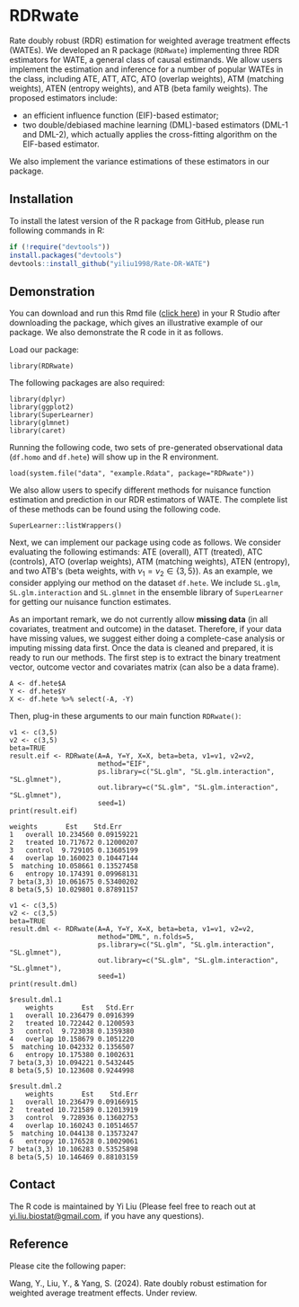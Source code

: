 # RDRwate
Rate doubly robust (RDR) estimation for weighted average treatment effects (WATEs). We developed an R package (`RDRwate`) implementing three RDR estimators for WATE, a general class of causal estimands. We allow users implement the estimation and inference for a number of popular WATEs in the class, including ATE, ATT, ATC, ATO (overlap weights), ATM (matching weights), ATEN (entropy weights), and ATB (beta family weights). The proposed estimators include: 

* an efficient influence function (EIF)-based estimator; 
* two double/debiased machine learning (DML)-based estimators (DML-1 and DML-2), which actually applies the cross-fitting algorithm on the EIF-based estimator.

We also implement the variance estimations of these estimators in our package.  

## Installation
To install the latest version of the R package from GitHub, please run following commands in R:

```r
if (!require("devtools"))
install.packages("devtools")
devtools::install_github("yiliu1998/Rate-DR-WATE")
```

## Demonstration
You can download and run this Rmd file ([click here](https://github.com/yiliu1998/Rate-DR-WATE/tree/main/vignettes)) in your R Studio after downloading the package, which gives an illustrative example of our package. We also demonstrate the R code in it as follows. 

Load our package: 

```{r}
library(RDRwate)
```

The following packages are also required:

```{r}
library(dplyr)
library(ggplot2)
library(SuperLearner)
library(glmnet)
library(caret)
```

Running the following code, two sets of pre-generated observational data (`df.homo` and `df.hete`) will show up in the R environment. 

```{r}
load(system.file("data", "example.Rdata", package="RDRwate"))
```

We also allow users to specify different methods for nuisance function estimation and prediction in our RDR estimators of WATE. The complete list of these methods can be found using the following code. 

```{r}
SuperLearner::listWrappers()
```

Next, we can implement our package using code as follows. We consider evaluating the following estimands: ATE (overall), ATT (treated), ATC (controls), ATO (overlap weights), ATM (matching weights), ATEN (entropy), and two ATB's (beta weights, with $\nu_1=\nu_2\in\{3,5\}$). As an example, we consider applying our method on the dataset `df.hete`. We include `SL.glm`, `SL.glm.interaction` and `SL.glmnet` in the ensemble library of `SuperLearner` for getting our nuisance function estimates. 

As an important remark, we do not currently allow **missing data** (in all covariates, treatment and outcome) in the dataset. Therefore, if your data have missing values, we suggest either doing a complete-case analysis or imputing missing data first. Once the data is cleaned and prepared, it is ready to run our methods. The first step is to extract the binary treatment vector, outcome vector and covariates matrix (can also be a data frame). 

```{r}
A <- df.hete$A
Y <- df.hete$Y
X <- df.hete %>% select(-A, -Y)
```

Then, plug-in these arguments to our main function `RDRwate()`: 

```{r}
v1 <- c(3,5)
v2 <- c(3,5)
beta=TRUE
result.eif <- RDRwate(A=A, Y=Y, X=X, beta=beta, v1=v1, v2=v2,
                      method="EIF", 
                      ps.library=c("SL.glm", "SL.glm.interaction", "SL.glmnet"),
                      out.library=c("SL.glm", "SL.glm.interaction", "SL.glmnet"),
                      seed=1)
print(result.eif)
```

```{r}
weights       Est    Std.Err
1   overall 10.234560 0.09159221
2   treated 10.717672 0.12000207
3   control  9.729105 0.13605199
4   overlap 10.160023 0.10447144
5  matching 10.058661 0.13527458
6   entropy 10.174391 0.09968131
7 beta(3,3) 10.061675 0.53400202
8 beta(5,5) 10.029801 0.87891157
```

```{r}
v1 <- c(3,5)
v2 <- c(3,5)
beta=TRUE
result.dml <- RDRwate(A=A, Y=Y, X=X, beta=beta, v1=v1, v2=v2,
                      method="DML", n.folds=5,
                      ps.library=c("SL.glm", "SL.glm.interaction", "SL.glmnet"),
                      out.library=c("SL.glm", "SL.glm.interaction", "SL.glmnet"),
                      seed=1)
print(result.dml)
```

```{r}
$result.dml.1
    weights       Est   Std.Err
1   overall 10.236479 0.0916399
2   treated 10.722442 0.1200593
3   control  9.723038 0.1359380
4   overlap 10.158679 0.1051220
5  matching 10.042332 0.1356507
6   entropy 10.175380 0.1002631
7 beta(3,3) 10.094221 0.5432445
8 beta(5,5) 10.123608 0.9244998

$result.dml.2
    weights       Est    Std.Err
1   overall 10.236479 0.09166915
2   treated 10.721589 0.12013919
3   control  9.728936 0.13602753
4   overlap 10.160243 0.10514657
5  matching 10.044138 0.13573247
6   entropy 10.176528 0.10029061
7 beta(3,3) 10.106283 0.53525898
8 beta(5,5) 10.146469 0.88103159
```

## Contact 
The R code is maintained by Yi Liu (Please feel free to reach out at yi.liu.biostat@gmail.com, if you have any questions).

## Reference
Please cite the following paper:

Wang, Y., Liu, Y., & Yang, S. (2024). Rate doubly robust estimation for weighted average treatment effects. Under review. 
